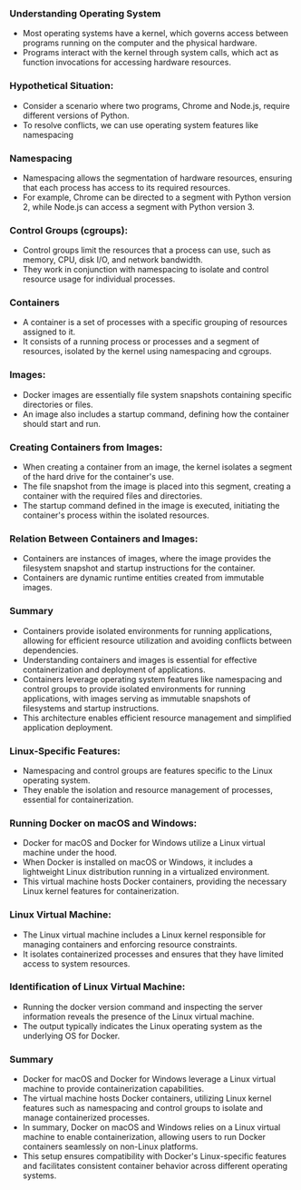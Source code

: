 ### Understanding Operating System
- Most operating systems have a kernel, which governs access between programs running on the computer and the physical hardware.
- Programs interact with the kernel through system calls, which act as function invocations for accessing hardware resources.

### Hypothetical Situation:
- Consider a scenario where two programs, Chrome and Node.js, require different versions of Python.
- To resolve conflicts, we can use operating system features like namespacing

### Namespacing
- Namespacing allows the segmentation of hardware resources, ensuring that each process has access to its required resources.
- For example, Chrome can be directed to a segment with Python version 2, while Node.js can access a segment with Python version 3.

### Control Groups (cgroups):
- Control groups limit the resources that a process can use, such as memory, CPU, disk I/O, and network bandwidth.
- They work in conjunction with namespacing to isolate and control resource usage for individual processes.

### Containers
- A container is a set of processes with a specific grouping of resources assigned to it.
- It consists of a running process or processes and a segment of resources, isolated by the kernel using namespacing and cgroups.

### Images:
- Docker images are essentially file system snapshots containing specific directories or files.
- An image also includes a startup command, defining how the container should start and run.

### Creating Containers from Images:
- When creating a container from an image, the kernel isolates a segment of the hard drive for the container's use.
- The file snapshot from the image is placed into this segment, creating a container with the required files and directories.
- The startup command defined in the image is executed, initiating the container's process within the isolated resources.

### Relation Between Containers and Images:
- Containers are instances of images, where the image provides the filesystem snapshot and startup instructions for the container.
- Containers are dynamic runtime entities created from immutable images.

### Summary 
- Containers provide isolated environments for running applications, allowing for efficient resource utilization and avoiding conflicts between dependencies.
- Understanding containers and images is essential for effective containerization and deployment of applications.
- Containers leverage operating system features like namespacing and control groups to provide isolated environments for running applications, with images serving as immutable snapshots of filesystems and startup instructions. 
- This architecture enables efficient resource management and simplified application deployment.


### Linux-Specific Features:
- Namespacing and control groups are features specific to the Linux operating system.
- They enable the isolation and resource management of processes, essential for containerization.

### Running Docker on macOS and Windows:
- Docker for macOS and Docker for Windows utilize a Linux virtual machine under the hood.
- When Docker is installed on macOS or Windows, it includes a lightweight Linux distribution running in a virtualized environment.
- This virtual machine hosts Docker containers, providing the necessary Linux kernel features for containerization.

### Linux Virtual Machine:
- The Linux virtual machine includes a Linux kernel responsible for managing containers and enforcing resource constraints.
- It isolates containerized processes and ensures that they have limited access to system resources.

### Identification of Linux Virtual Machine:
- Running the docker version command and inspecting the server information reveals the presence of the Linux virtual machine.
- The output typically indicates the Linux operating system as the underlying OS for Docker.

### Summary 
- Docker for macOS and Docker for Windows leverage a Linux virtual machine to provide containerization capabilities.
- The virtual machine hosts Docker containers, utilizing Linux kernel features such as namespacing and control groups to isolate and manage containerized processes.
- In summary, Docker on macOS and Windows relies on a Linux virtual machine to enable containerization, allowing users to run Docker containers seamlessly on non-Linux platforms. 
- This setup ensures compatibility with Docker's Linux-specific features and facilitates consistent container behavior across different operating systems.